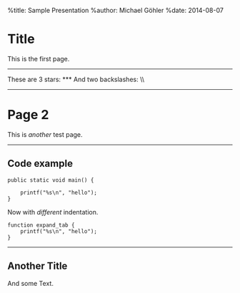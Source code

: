 %title: Sample Presentation
%author: Michael Göhler
%date: 2014-08-07

Title
=====

This is the first page.

------------------------------------

These are 3 stars: \*\*\*
And two backslashes: \\\\

---

# Page 2

This is _another_ test page.

* * *

## Code example

    public static void main() {
    
        printf("%s\n", "hello");
    }

Now with *different* indentation.

	function expand_tab {
        printf("%s\n", "hello");
    }

***

Another Title
-------------

And some Text.


